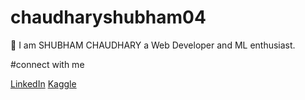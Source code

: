# chaudharyshubham04

 
 
 
 :pray: I am SHUBHAM CHAUDHARY
 a Web Developer and ML enthusiast.
 
 
 #connect with me
 
 [LinkedIn](https://www.linkedin.com/in/shubham-singh-chaudhary-71b085170/)
 [Kaggle](https://www.kaggle.com/chshubham)
